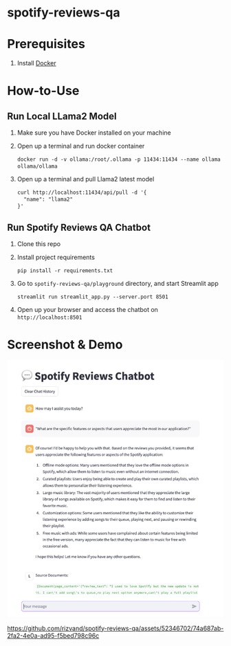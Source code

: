 # spotify-reviews-qa

# Prerequisites

1. Install [Docker](https://docs.docker.com/get-docker/)

# How-to-Use

## Run Local LLama2 Model

1. Make sure you have Docker installed on your machine
2. Open up a terminal and run docker container

   ```
   docker run -d -v ollama:/root/.ollama -p 11434:11434 --name ollama ollama/ollama
   ```

3. Open up a terminal and pull Llama2 latest model
   ```
   curl http://localhost:11434/api/pull -d '{
     "name": "llama2"
   }'
   ```

## Run Spotify Reviews QA Chatbot

1. Clone this repo
2. Install project requirements

   ```
   pip install -r requirements.txt
   ```
3. Go to `spotify-reviews-qa/playground` directory, and start Streamlit app

   ```
   streamlit run streamlit_app.py --server.port 8501
   ```
4. Open up your browser and access the chatbot on `http://localhost:8501`


# Screenshot & Demo
![1708682845030](image/README/1708682845030.png)

https://github.com/rizvand/spotify-reviews-qa/assets/52346702/74a687ab-2fa2-4e0a-ad95-f5bed798c96c



